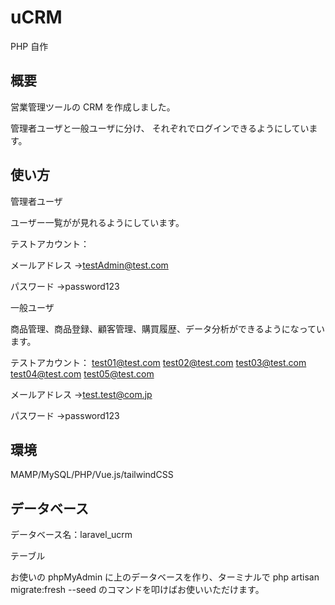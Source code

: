 # uCRM

PHP 自作

## 概要

営業管理ツールの CRM を作成しました。

管理者ユーザと一般ユーザに分け、
それぞれでログインできるようにしています。

## 使い方

管理者ユーザ

ユーザー一覧がが見れるようにしています。

テストアカウント：

メールアドレス →testAdmin@test.com

パスワード →password123

一般ユーザ

商品管理、商品登録、顧客管理、購買履歴、データ分析ができるようになっています。

テストアカウント：
test01@test.com
test02@test.com
test03@test.com
test04@test.com
test05@test.com

メールアドレス →test.test@com.jp

パスワード →password123

## 環境

MAMP/MySQL/PHP/Vue.js/tailwindCSS

## データベース

データベース名：laravel_ucrm

テーブル

お使いの phpMyAdmin に上のデータベースを作り、ターミナルで php artisan migrate:fresh --seed のコマンドを叩けばお使いいただけます。
